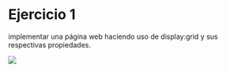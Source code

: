# Ejercicio 1

implementar una página web haciendo uso de display:grid y sus respectivas propiedades.

![](https://storage.googleapis.com/academia-geek-general-bucket/modulo-1/modulo_1_img_37.png)